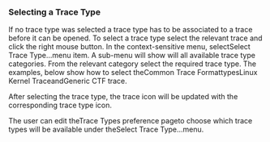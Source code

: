 ### Selecting a Trace Type

If no trace type was selected a trace type has to be associated to a trace before it can be opened. To select a trace type select the relevant trace and click the right mouse button. In the context-sensitive menu, selectSelect Trace Type...menu item. A sub-menu will show will all available trace type categories. From the relevant category select the required trace type. The examples, below show how to select theCommon Trace FormattypesLinux Kernel TraceandGeneric CTF trace.





After selecting the trace type, the trace icon will be updated with the corresponding trace type icon.



The user can edit theTrace Types preference pageto choose which trace types will be available under theSelect Trace Type...menu.